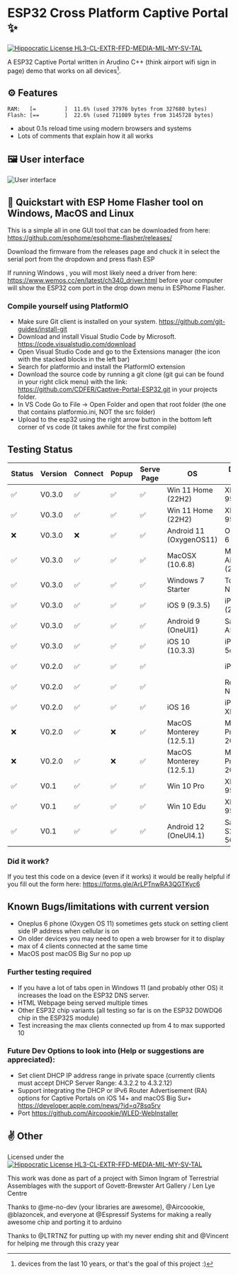 # ESP32 Cross Platform Captive Portal ✨

[![Hippocratic License HL3-CL-EXTR-FFD-MEDIA-MIL-MY-SV-TAL](https://img.shields.io/static/v1?label=Hippocratic%20License&message=HL3-CL-EXTR-FFD-MEDIA-MIL-MY-SV-TAL&labelColor=5e2751&color=bc8c3d)](https://firstdonoharm.dev/version/3/0/cl-extr-ffd-media-mil-my-sv-tal.html)

A ESP32 Captive Portal written in Arudino C++ (think airport wifi sign in page) demo that works on all devices[^1].

## ⚙️ Features
```
RAM:   [=         ]  11.6% (used 37976 bytes from 327680 bytes)
Flash: [==        ]  22.6% (used 711089 bytes from 3145728 bytes)
```
- about 0.1s reload time using modern browsers and systems
- Lots of comments that explain how it all works

## 🖼️ User interface
![User interface](/images/banner.jpeg)

## 📲 Quickstart with ESP Home Flasher tool on Windows, MacOS and Linux

This is a simple all in one GUI tool that can be downloaded from here: <https://github.com/esphome/esphome-flasher/releases/>

Download the firmware from the releases page and chuck it in select the serial port from the dropdown and press flash ESP

If running Windows , you will most likely need a driver from here: <https://www.wemos.cc/en/latest/ch340_driver.html> before your computer will show the ESP32 com port in the drop down menu in ESPhome Flasher.

### Compile yourself using PlatformIO

- Make sure Git client is installed on your system. https://github.com/git-guides/install-git
- Download and install Visual Studio Code by Microsoft. https://code.visualstudio.com/download
- Open Visual Studio Code and go to the Extensions manager (the icon with the stacked blocks in the left bar)
- Search for platformio and install the PlatformIO extension
- Download the source code by running a git clone (git gui can be found in your right click menu) with the link: https://github.com/CDFER/Captive-Portal-ESP32.git in your projects folder.
- In VS Code Go to File -> Open Folder and open that root folder (the one that contains platformio.ini, NOT the src folder)
- Upload to the esp32 using the right arrow button in the bottom left corner of vs code (it takes awhile for the first compile)


## Testing Status

| Status | Version   | Connect | Popup | Serve Page | OS                      | Device Name         | Browser | Notes                |
|--------|-----------|---------|-------|------------|-------------------------|---------------------|---------|----------------------|
| ✅      | V0.3.0    | ✅       | ✅     | ✅          | Win 11 Home (22H2)      | XPS15 9550          | Firefox |                      |
| ✅      | V0.3.0    | ✅       | ✅     | ✅          | Win 11 Home (22H2)      | XPS15 9550          | Chrome  |                      |
| ❌      | V0.3.0    | ❌       | ✅     | ✅          | Android 11 (OxygenOS11) | Oneplus 6           | Default | Cellular must be off |
| ✅      | V0.3.0    | ✅       | ✅     | ✅          | MacOSX (10.6.8)         | Macbook Air (2011)  | Safari  |                      |
| ✅      | V0.3.0    | ✅       | ✅     | ✅          | Windows 7 Starter       | Toshiba NB200       | IE      |                      |
| ✅      | V0.3.0    | ✅       | ✅     | ✅          | iOS 9 (9.3.5)           | iPad mini (2012)    | Default |                      |
| ✅      | V0.3.0    | ✅       | ✅     | ✅          | Android 9 (OneUI1)      | Samsung A53         | Default |                      |
| ✅      | V0.3.0    | ✅       | ✅     | ✅          | iOS 10 (10.3.3)         | iPhone 5c           | Default |                      |
| ✅      | V0.2.0    | ✅       | ✅     | ✅          |                         | iPhone X            | Default | thx @SNERTTT         |
| ✅      | V0.2.0    | ✅       | ✅     | ✅          |                         | Redmi Note 10       | Default | thx @SNERTTT         |
| ✅      | V0.2.0    | ✅       | ✅     | ✅          | iOS 16                  | iPhone XR           | Default |                      |
| ❌      | V0.2.0    | ✅       | ❌     | ✅          | MacOS Monterey (12.5.1) | Macbook Pro 16 2019 | Chrome  |                      |
| ❌      | V0.2.0    | ✅       | ❌     | ✅          | MacOS Monterey (12.5.1) | Macbook Pro 16 2019 | Safari  |                      |
| ✅      | V0.1      | ✅       | ✅     | ✅          | Win 10 Pro              | XPS15 9575          | Edge    |                      |
| ✅      | V0.1      | ✅       | ✅     | ✅          | Win 10 Edu              | XPS15 9570          | Edge    |                      |
| ✅      | V0.1      | ✅       | ✅     | ✅          | Android 12 (OneUI4.1)   | Samsung S20 FE 5G   | Default |                      |

### Did it work?

If you test this code on a device (even if it works) it would be really helpful if you fill out the form here: <https://forms.gle/ArLPTnwRA3QGTKyc6>


## Known Bugs/limitations with current version

- Oneplus 6 phone (Oxygen OS 11) sometimes gets stuck on setting client side IP address when cellular is on
- On older devices you may need to open a web browser for it to display
- max of 4 clients connected at the same time
- MacOS post macOS Big Sur no pop up


### Further testing required

- If you have a lot of tabs open in Windows 11 (and probably other OS) it increases the load on the ESP32 DNS server.
- HTML Webpage being served multiple times
- Other ESP32 chip variants (all testing so far is on the ESP32 D0WDQ6 chip in the ESP32S module)
- Test increasing the max clients connected up from 4 to max supported 10


### Future Dev Options to look into (Help or suggestions are appreciated):

- Set client DHCP IP address range in private space (currently clients must accept DHCP Server Range: 4.3.2.2 to 4.3.2.12)
- Support integrating the DHCP or IPv6 Router Advertisement (RA) options for Captive Portals on iOS 14+ and macOS Big Sur+ https://developer.apple.com/news/?id=q78sq5rv
- Port https://github.com/Aircoookie/WLED-WebInstaller


## ✌️ Other

Licensed under the 
[![Hippocratic License HL3-CL-EXTR-FFD-MEDIA-MIL-MY-SV-TAL](https://img.shields.io/static/v1?label=Hippocratic%20License&message=HL3-CL-EXTR-FFD-MEDIA-MIL-MY-SV-TAL&labelColor=5e2751&color=bc8c3d)](https://firstdonoharm.dev/version/3/0/cl-extr-ffd-media-mil-my-sv-tal.html)

This work was done as part of a project with Simon Ingram of Terrestrial Assemblages with the support of Govett-Brewster Art Gallery / Len Lye Centre

Thanks to @me-no-dev (your libraries are awesome), @Aircoookie, @blazoncek, and everyone at @Espressif Systems for making a really awesome chip and porting it to arduino

Thanks to @LTRTNZ for putting up with my never ending shit and @Vincent for helping me through this crazy year






[^1]: devices from the last 10 years, or that's the goal of this project :)
